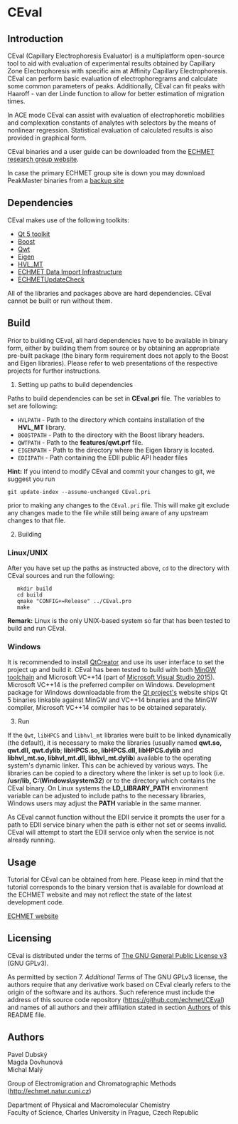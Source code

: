 CEval
===

Introduction
---

CEval (Capillary Electrophoresis Evaluator) is a multiplatform open-source tool to aid with evaluation of experimental results obtained by Capillary Zone Electrophoresis with specific aim at Affinity Capillary Electrophoresis. CEval can perform basic evaluation of electrophoregrams and calculate some common parameters of peaks. Additionally, CEval can fit peaks with Haaroff - van der Linde function to allow for better estimation of migration times.

In ACE mode CEval can assist with evaluation of electrophoretic mobilities and complexation constants of analytes with selectors by the means of nonlinear regression. Statistical evaluation of calculated results is also provided in graphical form.

CEval binaries and a user guide can be downloaded from the [ECHMET research group website](https://echmet.natur.cuni.cz/ceval).

In case the primary ECHMET group site is down you may download PeakMaster binaries from a [backup site](https://devoid-pointer.net/echmet_fallback)

Dependencies
---

CEval makes use of the following toolkits:

- [Qt 5 toolkit](http://www.qt.io/)
- [Boost](http://www.boost.org/)
- [Qwt](http://qwt.sourceforge.net/)
- [Eigen](http://eigen.tuxfamily.org/index.php?title=Main_Page)
- [HVL_MT](https://github.com/echmet/HVL_MT)
- [ECHMET Data Import Infrastructure](https://github.com/echmet/EDII)
- [ECHMETUpdateCheck](https://github.com/echmet/ECHMETUpdateCheck)

All of the libraries and packages above are hard dependencies. CEval cannot be built or run without them.

Build
---

Prior to building CEval, all hard dependencies have to be available in binary form, either by building them from source or by obtaining an appropriate pre-built package (the binary form requirement does not apply to the Boost and Eigen libraries). Please refer to web presentations of the respective projects for further instructions.

1. Setting up paths to build dependencies

  Paths to build dependencies can be set in **CEval.pri** file. The variables to set are following:

  - `HVLPATH` - Path to the directory which contains installation of the **HVL_MT** library.
  - `BOOSTPATH` - Path to the directory with the Boost library headers.
  - `QWTPATH` - Path to the **features/qwt.prf** file.
  - `EIGENPATH` - Path to the directory where the Eigen library is located.
  - `EDIIPATH` - Path containing the EDII public API header files

**Hint:** If you intend to modify CEval and commit your changes to git, we suggest you run

`git update-index --assume-unchanged CEval.pri`

prior to making any changes to the `CEval.pri` file. This will make git exclude any changes made to the file while still being aware of any upstream changes to that file.

2. Building

  ### Linux/UNIX

  After you have set up the paths as instructed above, `cd` to the directory with CEval sources and run the following:

       mkdir build
       cd build
       qmake "CONFIG+=Release" ../CEval.pro
       make

  **Remark:** Linux is the only UNIX-based system so far that has been tested to build and run CEval.

  ### Windows

  It is recommended to install [QtCreator](https://www.qt.io/ide/) and use its user interface to set the project up and build it. CEval has been tested to build with both [MinGW toolchain](http://www.mingw.org/) and Microsoft VC++14 (part of [Microsoft Visual Studio 2015](https://www.visualstudio.com/)). Microsoft VC++14 is the preferred compiler on Windows. Development package for Windows downloadable from the [Qt project's](http://qt.io) website ships Qt 5 binaries linkable against MinGW and VC++14 binaries and the MinGW compiler, Microsoft VC++14 compiler has to be obtained separately.


3. Run

  If the `Qwt`, `libHPCS` and `libhvl_mt` libraries were built to be linked dynamically (the default), it is necessary to make the libraries (usually named **qwt.so, qwt.dll, qwt.dylib**; **libHPCS.so, libHPCS.dll, libHPCS.dylib** and **libhvl_mt.so, libhvl_mt.dll, libhvl_mt.dylib**) available to the operating system's dynamic linker. This can be achieved by various ways. The libraries can be copied to a directory where the linker is set up to look (i.e. **/usr/lib, C:\Windows\system32**) or to the directory which contains the CEval binary. On Linux systems the **LD_LIBRARY_PATH** environment variable can be adjusted to include paths to the necessary libraries, Windows users may adjust the **PATH** variable in the same manner.

As CEval cannot function without the EDII service it prompts the user for a path to EDII service binary when the path is either not set or seems invalid. CEval will attempt to start the EDII service only when the service is not already running.

Usage
---
Tutorial for CEval can be obtained from here. Please keep in mind that the tutorial corresponds to the binary version that is available for download at the ECHMET website and may not reflect the state of the latest development code.

[ECHMET website](https://echmet.natur.cuni.cz/software/download#ceval)

Licensing
---

CEval is distributed under the terms of [The GNU General Public License v3](https://www.gnu.org/licenses/gpl.html) (GNU GPLv3).

As permitted by section 7. *Additional Terms* of The GNU GPLv3 license, the authors require that any derivative work based on CEval clearly refers to the origin of the software and its authors. Such reference must include the address of this source code repository (https://github.com/echmet/CEval) and names of all authors and their affiliation stated in section [Authors](#Authors) of this README file.

<a name="Authors"></a>
Authors
---

Pavel Dubský  
Magda Dovhunová  
Michal Malý  

Group of Electromigration and Chromatographic Methods (http://echmet.natur.cuni.cz)

Department of Physical and Macromolecular Chemistry  
Faculty of Science, Charles University in Prague, Czech Republic
